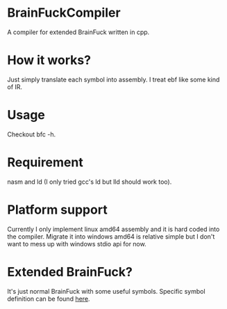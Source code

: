 # BrainFuckCompiler
A compiler for extended BrainFuck written in cpp.

# How it works?
Just simply translate each symbol into assembly. I treat ebf like some kind of IR.

# Usage
Checkout bfc -h.

# Requirement
nasm and ld (I only tried gcc's ld but lld should work too).

# Platform support
Currently I only implement linux amd64 assembly and it is hard coded into the compiler. Migrate it into windows amd64 is relative simple but I don't want to mess up with windows stdio api for now.

# Extended BrainFuck?
It's just normal BrainFuck with some useful symbols. Specific symbol definition can be found [here](https://github.com/MegumiKasuga/BrainFuckJ).
